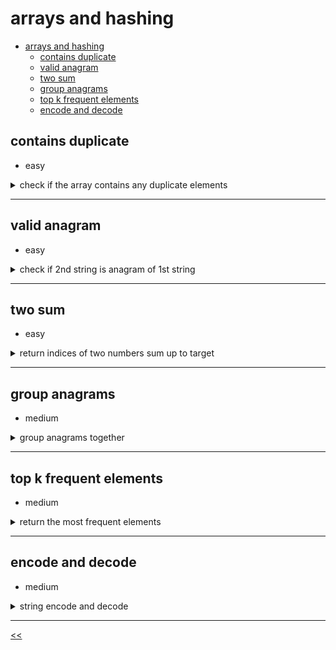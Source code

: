 # arrays and hashing

- [arrays and hashing](#arrays-and-hashing)
  - [contains duplicate](#contains-duplicate)
  - [valid anagram](#valid-anagram)
  - [two sum](#two-sum)
  - [group anagrams](#group-anagrams)
  - [top k frequent elements](#top-k-frequent-elements)
  - [encode and decode](#encode-and-decode)

## contains duplicate 
- easy
<details>
<summary>check if the array contains any duplicate elements</summary>

### description
Given an integer array `nums`, return `true` if any value appears **at least twice** in the array, and return `false` if every element is distinct.

### examples
example 1:
- input: nums = [1,2,3,1]
- output: true

example 2:
- input: nums = [1,2,3,4]
- output: false

example 3:
- input: nums = [1,1,1,3,3,4,3,2,4,2]
- output: true

### solution
- [solution](./src/main/java/dev/nj/solutions/ContainsDuplicate.java)
- [test](./src/test/java/dev/nj/solutions/ContainsDuplicateTests.java)

</details>

<hr/>

## valid anagram
- easy
<details>
<summary>check if 2nd string is anagram of 1st string</summary>

### description
Given two strings `s` and `t`, return `true` *if* `t` *is an anagram of* `s`, *and* `false` *otherwise*

### examples
example 1:
- input: s = "anargram", t = "nagaram"
- output: true

example 2:
- input: s = "rat", t = "car"
- output: false

### contraints
- `1 <= s.length, t.length <= 5 * 10^4`
- `s` and `t` consist of lowercase English letters.

### solution
- [solution](./src/main/java/dev/nj/solutions/ValidAnagram.java)
- [test](./src/test/java/dev/nj/solutions/ValidAnagramTests.java)

</details>

<hr/>

## two sum
- easy
<details>
<summary>return indices of two numbers sum up to target</summary>

### description
Given an array of integers `nums` and an integer `target`, return *indices of the two numbers such that they add up to* *`target`*.

You may assume that each input would have **_exactly_ one solution**, and you may not use the same element twice.

You can return the answer in any order.

### examples
example 1:
- input: nums = [2,7,11,15], target = 9
- output: [0,1]
- explanation: Because nums[0] + nums[1] == 9, we return [0, 1].

example 2:
- input: nums = [3,2,4], target = 6
- output: [1,2]

example 3:
- input: nums = [3,3], target = 6
- output: [0,1]

### constraints
- `2 <= nums.length <= 10^4`
- `-10^9 <= nums[i] <= 10^9`
- `-10^9 <= target <= 10^9` 
- **Only one valid answer exists**

### solution
- [solution](./src/main/java/dev/nj/solutions/TwoSum.java)
- [test](./src/test/java/dev/nj/solutions/TwoSumTests.java)

</details>

<hr/>

## group anagrams
- medium
<details>
<summary>group anagrams together</summary>

### description
Given an array of strings `strs`, group the anagrams together. You can return the answer in **any order**.

## examples
example 1:
- input: strs = ["eat","tea","tan","ate","nat","bat"]
- output: [["bat"],["nat","tan"],["ate","eat","tea"]]

- explanation:
    - There is no string in strs that can be rearranged to form "bat".
    - The strings "nat" and "tan" are anagrams as they can be rearranged to form each other.
    - The strings "ate", "eat", and "tea" are anagrams as they can be rearranged to form each other.

example 2:
- input: strs = [""]
- output: [[""]]

example 3:
- input: strs = ["a"]
- output: [["a"]]

### constraints
- `1 <= strs.length <= 10^4` 
- `0 <= strs[i].length <= 100`
- `strs[i]` consists of lowercase English letters.

### solution
- [solution](./src/main/java/dev/nj/solutions/GroupAnagram.java)
- [test](./src/test/java/dev/nj/solutions/GroupAnagramTests.java)

</details>

<hr/>

## top k frequent elements
- medium
<details>
<summary>return the most frequent elements</summary>

### description
Given an integer array `nums` and an integer `k`, return the `k` most *frequent elements*. You may return the answer in **any order**.

## examples
example 1:
- input: nums = [1,1,1,2,2,3], k = 2
- output: [1,2]

example 2:
- input: nums = [1], k = 1
- output: [1]

### constraints
- `1 <= nums.length <= 10^5`
- `-10^4 <= nums[1] <= 10^4`
- `k` is in the range `[1, the number of unique elements in the array]`
- it is **guaranteed** that the answer is **unique**

### solution
- [solution](./src/main/java/dev/nj/solutions/TopKFrequent.java)
- [test](./src/test/java/dev/nj/solutions/TopKFrequentTests.java)

</details>

<hr/>

## encode and decode
- medium
<details>
<summary>string encode and decode</summary>

### description
Design an algorithm to encode a list of strings to a single string. The encoded string is then decoded back to the original list of strings.

## examples
example1:
- input: ["neet", "code", "love", "you"]
- output: ["neet", "code", "love", "you"]

example2:
- input: ["we", "say", ":", "yes"]
- output: ["we", "say", ":", "yes"]

### constraints
- `0 <= strs.length < 100`
- `0 <= strs[i].length < 200`
- `strs[i]` contains only UTF-8 characters

### solution
- [solution](./src/main/java/dev/nj/solutions/EncodeDecode.java)
- [test](./src/test/java/dev/nj/solutions/EncodeDecodeTests.java)

</details>

<hr/>

[<<](../README.md)
<!--
:%s/\(Sample \(Input\|Output\) \d:\)\n\(.*\)/```\r\r**\1**\r```\3/gc

## 
- easy
<details>
<summary></summary>

### description

## examples
example1:
- input:
- output:

### constraints
- 

### solution
- [solution](./src/main/java/dev/nj/solutions/Clazz.java)
- [test](./src/test/java/dev/nj/solutions/ClazzTests.java)

</details>

<hr/>

-->
